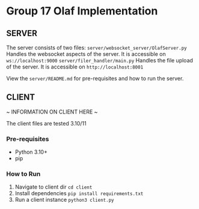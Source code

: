 # Group 17 Olaf Implementation

## SERVER

The server consists of two files:
`server/websocket_server/OlafServer.py` Handles the websocket aspects of the server. It is accessible on `ws://localhost:9000`
`server/filer_handler/main.py` Handles the file upload of the server. It is accessible on `http://localhost:8001`

View the `server/README.md` for pre-requisites and how to run the server.

## CLIENT

~ INFORMATION ON CLIENT HERE ~

The client files are tested 3.10/11

### Pre-requisites
* Python 3.10+
* pip

### How to Run
1. Navigate to client dir `cd client`
2. Install dependencies `pip install requirements.txt`
3. Run a client instance `python3 client.py`
